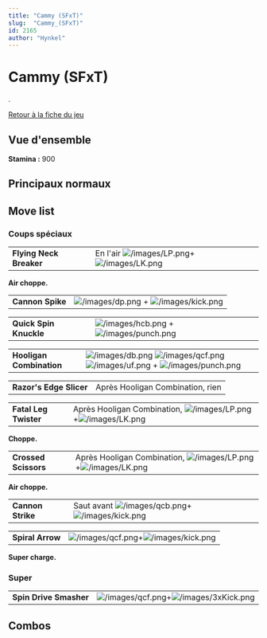 ```yaml
---
title: "Cammy (SFxT)"
slug:  "Cammy_(SFxT)"
id: 2165
author: "Hynkel"
---
```


# Cammy (SFxT)

.

[Retour à la fiche du jeu](Street_Fighter_x_Tekken "wikilink")

## Vue d'ensemble

**Stamina :** 900

## Principaux normaux

## Move list

### Coups spéciaux

|                         |                                                                                    |
|-------------------------|------------------------------------------------------------------------------------|
| **Flying Neck Breaker** | En l'air ![](/images/LP.png "/images/LP.png")+![](/images/LK.png "/images/LK.png") |

**Air choppe.**

|                  |                                                                                 |
|------------------|---------------------------------------------------------------------------------|
| **Cannon Spike** | ![](/images/dp.png "/images/dp.png") + ![](/images/kick.png "/images/kick.png") |

|                        |                                                                                     |
|------------------------|-------------------------------------------------------------------------------------|
| **Quick Spin Knuckle** | ![](/images/hcb.png "/images/hcb.png") + ![](/images/punch.png "/images/punch.png") |

|                          |                                                                                                                                                               |
|--------------------------|---------------------------------------------------------------------------------------------------------------------------------------------------------------|
| **Hooligan Combination** | ![](/images/db.png "/images/db.png") ![](/images/qcf.png "/images/qcf.png") ![](/images/uf.png "/images/uf.png") + ![](/images/punch.png "/images/punch.png") |

|                         |                                  |
|-------------------------|----------------------------------|
| **Razor's Edge Slicer** | Après Hooligan Combination, rien |

|                       |                                                                                                       |
|-----------------------|-------------------------------------------------------------------------------------------------------|
| **Fatal Leg Twister** | Après Hooligan Combination, ![](/images/LP.png "/images/LP.png")+![](/images/LK.png "/images/LK.png") |

**Choppe.**

|                      |                                                                                                       |
|----------------------|-------------------------------------------------------------------------------------------------------|
| **Crossed Scissors** | Après Hooligan Combination, ![](/images/LP.png "/images/LP.png")+![](/images/LK.png "/images/LK.png") |

**Air choppe.**

|                   |                                                                                            |
|-------------------|--------------------------------------------------------------------------------------------|
| **Cannon Strike** | Saut avant ![](/images/qcb.png "/images/qcb.png")+![](/images/kick.png "/images/kick.png") |

|                  |                                                                                 |
|------------------|---------------------------------------------------------------------------------|
| **Spiral Arrow** | ![](/images/qcf.png "/images/qcf.png")+![](/images/kick.png "/images/kick.png") |

**Super charge.**

### Super

|                        |                                                                                     |
|------------------------|-------------------------------------------------------------------------------------|
| **Spin Drive Smasher** | ![](/images/qcf.png "/images/qcf.png")+![](/images/3xKick.png "/images/3xKick.png") |

## Combos
